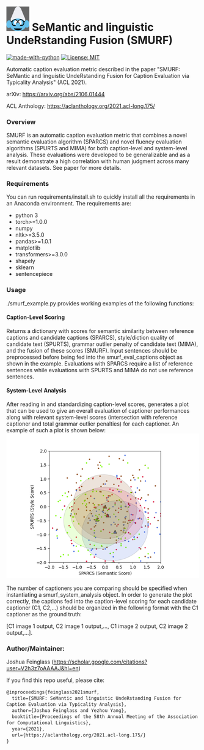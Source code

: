 # <img src="/data/smurf_pic.png" width="60"> SeMantic and linguistic UndeRstanding Fusion (SMURF)

[![made-with-python](https://img.shields.io/badge/Made%20with-Python-red.svg)](#python) [![License: MIT](https://img.shields.io/badge/License-MIT-yellow.svg)](https://opensource.org/licenses/MIT)

Automatic caption evaluation metric described in the paper "SMURF: SeMantic and linguistic UndeRstanding Fusion for Caption Evaluation via Typicality Analysis" (ACL 2021).

arXiv: https://arxiv.org/abs/2106.01444

ACL Anthology: https://aclanthology.org/2021.acl-long.175/

### Overview
SMURF is an automatic caption evaluation metric that combines a novel semantic evaluation algorithm (SPARCS) and novel fluency evaluation algorithms (SPURTS and MIMA) for both caption-level and system-level analysis. These evaluations were developed to be generalizable and as a result demonstrate a high correlation with human judgment across many relevant datasets. See paper for more details.

### Requirements
You can run requirements/install.sh to quickly install all the requirements in an Anaconda environment. The requirements are:
- python 3
- torch>=1.0.0
- numpy
- nltk>=3.5.0
- pandas>=1.0.1
- matplotlib
- transformers>=3.0.0
- shapely
- sklearn
- sentencepiece

### Usage

./smurf_example.py provides working examples of the following functions:

#### Caption-Level Scoring
Returns a dictionary with scores for semantic similarity between reference captions and candidate captions (SPARCS), style/diction quality of candidate text (SPURTS), grammar outlier penalty of candidate text (MIMA), and the fusion of these scores (SMURF). Input sentences should be preprocessed before being fed into the smurf_eval_captions object as shown in the example. Evaluations with SPARCS require a list of reference sentences while evaluations with SPURTS and MIMA do not use reference sentences.

#### System-Level Analysis
After reading in and standardizing caption-level scores, generates a plot that can be used to give an overall evaluation of captioner performances along with relevant system-level scores (intersection with reference captioner and total grammar outlier penalties) for each captioner. An example of such a plot is shown below:
![](./results/system_plot.png "system_analysis")

The number of captioners you are comparing should be specified when instantiating a smurf_system_analysis object. In order to generate the plot correctly, the captions fed into the caption-level scoring for each candidate captioner (C1, C2,...) should be organized in the following format with the C1 captioner as the ground truth: 

[C1 image 1 output, C2 image 1 output,..., C1 image 2 output, C2 image 2 output,...].

### Author/Maintainer:
Joshua Feinglass (https://scholar.google.com/citations?user=V2h3z7oAAAAJ&hl=en)

If you find this repo useful, please cite:
```
@inproceedings{feinglass2021smurf,
  title={SMURF: SeMantic and linguistic UndeRstanding Fusion for Caption Evaluation via Typicality Analysis},
  author={Joshua Feinglass and Yezhou Yang},
  booktitle={Proceedings of the 58th Annual Meeting of the Association for Computational Linguistics},
  year={2021},
  url={https://aclanthology.org/2021.acl-long.175/}
}
```
